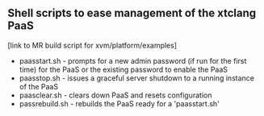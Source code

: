 <h2>Shell scripts to ease management of the xtclang PaaS</h2>
[link to MR build script for xvm/platform/examples]


* paasstart.sh - prompts for a new admin password (if run for the first time) for the PaaS or the existing password to enable the PaaS
* paasstop.sh - issues a graceful server shutdown to a running instance of the PaaS
* paasclear.sh - clears down PaaS and resets configuration
* passrebuild.sh - rebuilds the PaaS ready for a 'paasstart.sh'
